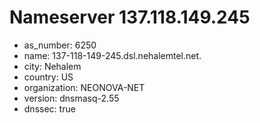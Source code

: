 # Nameserver 137.118.149.245

* as_number: 6250
* name: 137-118-149-245.dsl.nehalemtel.net.
* city: Nehalem
* country: US
* organization: NEONOVA-NET
* version: dnsmasq-2.55
* dnssec: true
